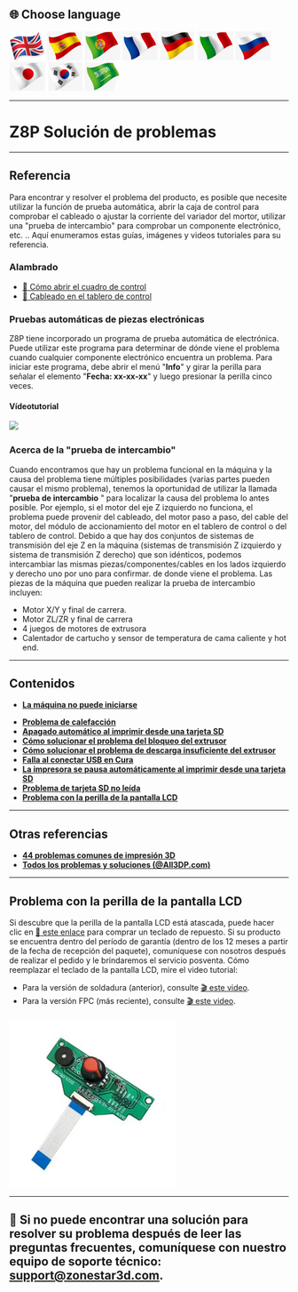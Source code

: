 ## <a id="choose-language">:globe_with_meridians: Choose language </a>
[![](./lanpic/EN.png)](https://github.com/ZONESTAR3D/Z8P/blob/main/Z8P_FAQ/readme.md)
[![](./lanpic/ES.png)](https://github.com/ZONESTAR3D/Z8P/blob/main/Z8P_FAQ/readme-es.md)
[![](./lanpic/PT.png)](https://github.com/ZONESTAR3D/Z8P/blob/main/Z8P_FAQ/readme-pt.md)
[![](./lanpic/FR.png)](https://github.com/ZONESTAR3D/Z8P/blob/main/Z8P_FAQ/readme-fr.md)
[![](./lanpic/DE.png)](https://github.com/ZONESTAR3D/Z8P/blob/main/Z8P_FAQ/readme-de.md)
[![](./lanpic/IT.png)](https://github.com/ZONESTAR3D/Z8P/blob/main/Z8P_FAQ/readme-it.md)
[![](./lanpic/RU.png)](https://github.com/ZONESTAR3D/Z8P/blob/main/Z8P_FAQ/readme-ru.md)
[![](./lanpic/JP.png)](https://github.com/ZONESTAR3D/Z8P/blob/main/Z8P_FAQ/readme-jp.md)
[![](./lanpic/KR.png)](https://github.com/ZONESTAR3D/Z8P/blob/main/Z8P_FAQ/readme-kr.md)
[![](./lanpic/SA.png)](https://github.com/ZONESTAR3D/Z8P/blob/main/Z8P_FAQ/readme-ar.md)

-----
# Z8P Solución de problemas

-----
## Referencia
Para encontrar y resolver el problema del producto, es posible que necesite utilizar la función de prueba automática, abrir la caja de control para comprobar el cableado o ajustar la corriente del variador del mortor, utilizar una "prueba de intercambio" para comprobar un componente electrónico, etc. .. Aquí enumeramos estas guías, imágenes y videos tutoriales para su referencia.
### Alambrado
- [:art: Cómo abrir el cuadro de control](./pic/OpenControlBox.png)
- [:art: Cableado en el tablero de control](./pic/Z8P_wiring.png)

### Pruebas automáticas de piezas electrónicas
Z8P tiene incorporado un programa de prueba automática de electrónica. Puede utilizar este programa para determinar de dónde viene el problema cuando cualquier componente electrónico encuentra un problema. Para iniciar este programa, debe abrir el menú "**Info**" y girar la perilla para señalar el elemento "**Fecha: xx-xx-xx**" y luego presionar la perilla cinco veces.
#### Vídeotutorial
[![](https://img.youtube.com/vi/iSsuy2ePWw8/0.jpg)](https://www.youtube.com/watch?v=iSsuy2ePWw8)


### Acerca de la "prueba de intercambio"
Cuando encontramos que hay un problema funcional en la máquina y la causa del problema tiene múltiples posibilidades (varias partes pueden causar el mismo problema), tenemos la oportunidad de utilizar la llamada "**prueba de intercambio** " para localizar la causa del problema lo antes posible.
Por ejemplo, si el motor del eje Z izquierdo no funciona, el problema puede provenir del cableado, del motor paso a paso, del cable del motor, del módulo de accionamiento del motor en el tablero de control o del tablero de control. Debido a que hay dos conjuntos de sistemas de transmisión del eje Z en la máquina (sistemas de transmisión Z izquierdo y sistema de transmisión Z derecho) que son idénticos, podemos intercambiar las mismas piezas/componentes/cables en los lados izquierdo y derecho uno por uno para confirmar. de donde viene el problema.
Las piezas de la máquina que pueden realizar la prueba de intercambio incluyen:
- Motor X/Y y final de carrera.
- Motor ZL/ZR y final de carrera
- 4 juegos de motores de extrusora
- Calentador de cartucho y sensor de temperatura de cama caliente y hot end.

-----
## Contenidos
- **[La máquina no puede iniciarse](./Issue_of_startup/readme.md)**
<!-- - **[El extremo caliente está bloqueado/obstruido](./Issue_mix_color_hotend_clogged/readme.md)** -->
- **[Problema de calefacción](./Issue_heating/readme.md)**
- **[Apagado automático al imprimir desde una tarjeta SD](./Issue_auto_shut_down/readme.md)**
- **[Cómo solucionar el problema del bloqueo del extrusor](./Issue_extruder_blocked/readme.md)**
- **[Cómo solucionar el problema de descarga insuficiente del extrusor](./Issue_of_Extruder_insufficient_discharge/readme.md)**
- **[Falla al conectar USB en Cura](./issue_of_connect_USB_in_Cura/readme.md)**
- **[La impresora se pausa automáticamente al imprimir desde una tarjeta SD](./Issue_auto_pause/readme.md)**
- **[Problema de tarjeta SD no leída](./Issue_not_read_sdcard/readme.md)**
- **[Problema con la perilla de la pantalla LCD](#dwinscreen)**

----
## Otras referencias
- **[44 problemas comunes de impresión 3D](https://github.com/ZONESTAR3D/Document-and-User-Guide/tree/master/FAQ)**
- **[Todos los problemas y soluciones (@All3DP.com)](https://all3dp.com/1/common-3d-printing-problems-troubleshooting-3d-printer-issues/)**

-----
## <a id="dwinscreen">Problema con la perilla de la pantalla LCD</a>
Si descubre que la perilla de la pantalla LCD está atascada, puede hacer clic en [:gift: este enlace](https://www.aliexpress.com/item/3256805596235491.html) para comprar un teclado de repuesto. Si su producto se encuentra dentro del período de garantía (dentro de los 12 meses a partir de la fecha de recepción del paquete), comuníquese con nosotros después de realizar el pedido y le brindaremos el servicio posventa.
Cómo reemplazar el teclado de la pantalla LCD, mire el video tutorial:
- Para la versión de soldadura (anterior), consulte [:clapper: este video](https://youtu.be/Xwfczp3nLOY).
- Para la versión FPC (más reciente), consulte [:clapper: este video](https://youtu.be/z9E6glRZRIQ).
####
![](./pic/keypad.jpg)

-----
## :email: Si no puede encontrar una solución para resolver su problema después de leer las preguntas frecuentes, comuníquese con nuestro equipo de soporte técnico: support@zonestar3d.com.


